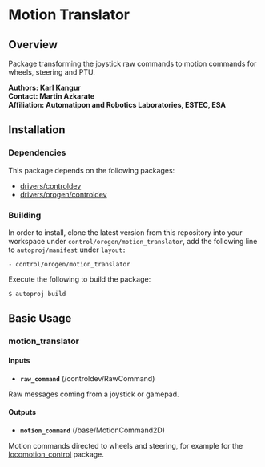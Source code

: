 # Motion Translator

## Overview

Package transforming the joystick raw commands to motion commands for wheels, steering and PTU.

**Authors: Karl Kangur  
Contact: Martin Azkarate  
Affiliation: Automatipon and Robotics Laboratories, ESTEC, ESA**


## Installation

### Dependencies

This package depends on the following packages:

* [drivers/controldev](https://github.com/rock-drivers/drivers-controldev)
* [drivers/orogen/controldev](https://github.com/rock-drivers/drivers-orogen-controldev)

### Building

In order to install, clone the latest version from this repository into your workspace under `control/orogen/motion_translator`, add the following line to `autoproj/manifest` under `layout:`

    - control/orogen/motion_translator

Execute the following to build the package:

    $ autoproj build


## Basic Usage

### motion_translator

#### Inputs

* **`raw_command`** (/controldev/RawCommand)

Raw messages coming from a joystick or gamepad.

#### Outputs

* **`motion_command`** (/base/MotionCommand2D)

Motion commands directed to wheels and steering, for example for the [locomotion_control](https://github.com/hdpr-rover/control-orogen-locomotion_control) package.

